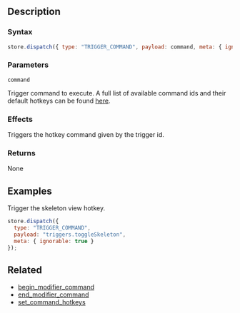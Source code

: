 ## Description

### Syntax

```javascript
store.dispatch({ type: "TRIGGER_COMMAND", payload: command, meta: { ignorable: true } });
```

### Parameters

`command`

Trigger command to execute. A full list of available command ids and their default hotkeys can be found [here](../External/commands.json).

### Effects

Triggers the hotkey command given by the trigger id.

### Returns

None

## Examples

Trigger the skeleton view hotkey.

```javascript
store.dispatch({
  type: "TRIGGER_COMMAND",
  payload: "triggers.toggleSkeleton",
  meta: { ignorable: true }
});
```

## Related

- [begin_modifier_command](./begin_modifier_command.md)
- [end_modifier_command](./end_modifier_command.md)
- [set_command_hotkeys](./set_command_hotkeys.md)